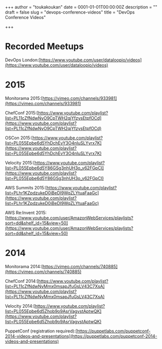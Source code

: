 +++
author = "toukakoukan"
date = 0001-01-01T00:00:00Z
description = ""
draft = false
slug = "devops-conference-videos"
title = "DevOps Conference Videos"

+++

# Recorded Meetups

DevOps London:[https://www.youtube.com/user/dataloopio/videos](https://www.youtube.com/user/dataloopio/videos)


# 2015

Monitorama 2015:[https://vimeo.com/channels/933981](https://vimeo.com/channels/933981)

ChefConf 2015:[https://www.youtube.com/playlist?list=PL11cZfNdwNyO9CpTWH2qjYfzysEtpfOCd](https://www.youtube.com/playlist?list=PL11cZfNdwNyO9CpTWH2qjYfzysEtpfOCd)

OSCon 2015:[https://www.youtube.com/playlist?list=PL055Epbe6d5YhDchEvY3O4nIuSLYyrx7K](https://www.youtube.com/playlist?list=PL055Epbe6d5YhDchEvY3O4nIuSLYyrx7K)

Velocity 2015:[https://www.youtube.com/playlist?list=PL055Epbe6d5Y86GSg3nhUH3o_v62FGpCI](https://www.youtube.com/playlist?list=PL055Epbe6d5Y86GSg3nhUH3o_v62FGpCI)

AWS Summits 2015:[https://www.youtube.com/playlist?list=PLhr1KZpdzukeD0iBeDI9WqZLYtuaFaaGc](https://www.youtube.com/playlist?list=PLhr1KZpdzukeD0iBeDI9WqZLYtuaFaaGc)

AWS Re:Invent 2015:[https://www.youtube.com/user/AmazonWebServices/playlists?sort=dd&shelf_id=15&view=50](https://www.youtube.com/user/AmazonWebServices/playlists?sort=dd&shelf_id=15&view=50)


# 2014

Monitorama 2014:[https://vimeo.com/channels/740885](https://vimeo.com/channels/740885)

ChefConf 2014:[https://www.youtube.com/playlist?list=PL11cZfNdwNyMmx0msapJfuGsLV43C7XsA](https://www.youtube.com/playlist?list=PL11cZfNdwNyMmx0msapJfuGsLV43C7XsA)

Velocity 2014:[https://www.youtube.com/playlist?list=PL055Epbe6d5Zhob9o9AsrVagvstAptwQK](https://www.youtube.com/playlist?list=PL055Epbe6d5Zhob9o9AsrVagvstAptwQK)

PuppetConf (registration required):[https://puppetlabs.com/puppetconf-2014-videos-and-presentations](https://puppetlabs.com/puppetconf-2014-videos-and-presentations)

